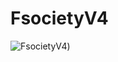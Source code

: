 # FsocietyV4
![FsocietyV4]([https://github.com/d0gu77/dogu/blob/72e404234b8e748dd3681023f2c1ca5a213d7899/FsocietyV4.png))
